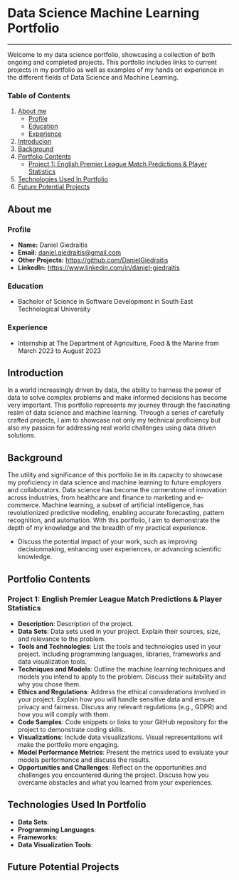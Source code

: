 # Data Science Machine Learning Portfolio

---

Welcome to my data science portfolio, showcasing a collection of both ongoing and completed projects. This portfolio includes links to current projects in my portfolio as well as examples of my hands on experience in the different fields of Data Science and Machine Learning.

### Table of Contents

1. [About me](#About-Me)
   - [Profile](#Profile)
   - [Education](#Education)
   - [Experience](#Experience)
2. [Introducion](#Introducion)
3. [Background](#Background)
4. [Portfolio Contents](#Portfolio-Contents)
   - [Project 1: English Premier League Match Predictions & Player Statistics ](#Project-1-English-Premier-League-Match-Predictions-&-Player-Statistics)
5. [Technologies Used In Portfolio](#Technologies-Used-In-Portfolio)
6. [Future Potential Projects](#Future-Potential-Projects)


## About me
   ### Profile
   - **Name:** Daniel Giedraitis
   - **Email:** daniel.giedraitis@gmail.com
   - **Other Projects:** https://github.com/DanielGiedraitis
   - **LinkedIn:** https://www.linkedin.com/in/daniel-giedraitis

   ### Education 
   - Bachelor of Science in Software Development in South East Technological University
      
   ### Experience
   - Internship at The Department of Agriculture, Food & the Marine from March 2023 to August 2023

     
## Introduction
In a world increasingly driven by data, the ability to harness the power of data to solve complex problems and make informed decisions has become very important. This portfolio represents my journey through the fascinating realm of data science and machine learning. Through a series of carefully crafted projects, I aim to showcase not only my technical proficiency but also my passion for addressing real world challenges using data driven solutions.


## Background
The utility and significance of this portfolio lie in its capacity to showcase my proficiency in data science and machine learning to future employers and collaborators. Data science has become the cornerstone of innovation across industries, from healthcare and finance to marketing and e-commerce. Machine learning, a subset of artificial intelligence, has revolutionized predictive modeling, enabling accurate forecasting, pattern recognition, and automation. With this portfolio, I aim to demonstrate the depth of my knowledge and the breadth of my practical experience.
- Discuss the potential impact of your work, such as improving decisionmaking, enhancing user experiences, or advancing scientific knowledge.


## Portfolio Contents

### Project 1: English Premier League Match Predictions & Player Statistics 

- **Description**: Description of the project.
- **Data Sets**: Data sets used in your project. Explain their sources, size, and relevance to the problem.
- **Tools and Technologies**: List the tools and technologies used in your project. Including programming languages, libraries, frameworks and data visualization tools.
- **Techniques and Models**: Outline the machine learning techniques and models you intend to apply to the problem. Discuss their suitability and why you chose them.
- **Ethics and Regulations**: Address the ethical considerations involved in your project. Explain how you will handle sensitive data and ensure privacy and fairness. Discuss any relevant regulations (e.g., GDPR) and how you will comply with them.
- **Code Samples**: Code snippets or links to your GitHub repository for the project to demonstrate coding skills.
- **Visualizations**: Include data visualizations. Visual representations will make the portfolio more engaging.
- **Model Performance Metrics**: Present the metrics used to evaluate your models performance and discuss the results.
- **Opportunities and Challenges**: Reflect on the opportunities and challenges you encountered during the project. Discuss how you overcame obstacles and what you learned from your experiences.


## Technologies Used In Portfolio
- **Data Sets**:
- **Programming Languages**:
- **Frameworks**:
- **Data Visualization Tools**:


## Future Potential Projects



 

